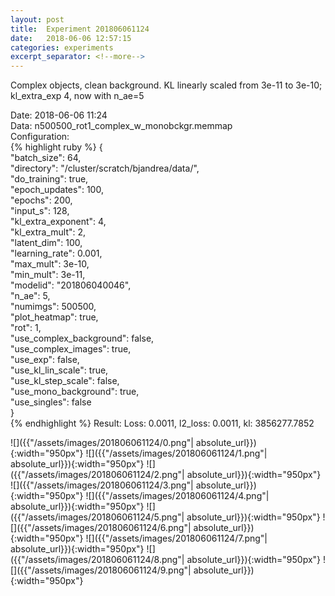 ```yaml
---
layout: post
title:  Experiment 201806061124
date:   2018-06-06 12:57:15
categories: experiments
excerpt_separator: <!--more-->
---
```

Complex objects, clean background. KL linearly scaled from 3e-11 to 3e-10; kl_extra_exp 4, now with n_ae=5  

 <!--more-->
Date: 2018-06-06 11:24  
Data: n500500_rot1_complex_w_monobckgr.memmap  
Configuration:   
{% highlight ruby %}
{  
    "batch_size": 64,   
    "directory": "/cluster/scratch/bjandrea/data/",   
    "do_training": true,   
    "epoch_updates": 100,   
    "epochs": 200,   
    "input_s": 128,   
    "kl_extra_exponent": 4,   
    "kl_extra_mult": 2,   
    "latent_dim": 100,   
    "learning_rate": 0.001,   
    "max_mult": 3e-10,   
    "min_mult": 3e-11,   
    "modelid": "201806040046",   
    "n_ae": 5,   
    "numimgs": 500500,   
    "plot_heatmap": true,   
    "rot": 1,   
    "use_complex_background": false,   
    "use_complex_images": true,   
    "use_exp": false,   
    "use_kl_lin_scale": true,   
    "use_kl_step_scale": false,   
    "use_mono_background": true,   
    "use_singles": false  
}  
{% endhighlight %}
Result: Loss: 0.0011, l2_loss: 0.0011, kl: 3856277.7852  

![]({{"/assets/images/201806061124/0.png"| absolute_url}}){:width="950px"}
![]({{"/assets/images/201806061124/1.png"| absolute_url}}){:width="950px"}
![]({{"/assets/images/201806061124/2.png"| absolute_url}}){:width="950px"}
![]({{"/assets/images/201806061124/3.png"| absolute_url}}){:width="950px"}
![]({{"/assets/images/201806061124/4.png"| absolute_url}}){:width="950px"}
![]({{"/assets/images/201806061124/5.png"| absolute_url}}){:width="950px"}
![]({{"/assets/images/201806061124/6.png"| absolute_url}}){:width="950px"}
![]({{"/assets/images/201806061124/7.png"| absolute_url}}){:width="950px"}
![]({{"/assets/images/201806061124/8.png"| absolute_url}}){:width="950px"}
![]({{"/assets/images/201806061124/9.png"| absolute_url}}){:width="950px"}
